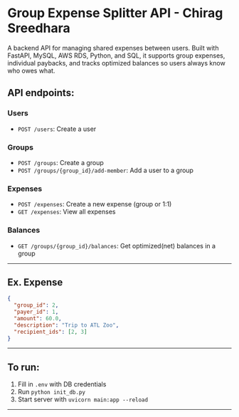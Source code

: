 # Group Expense Splitter API - Chirag Sreedhara

A backend API for managing shared expenses between users. Built with FastAPI, MySQL, AWS RDS, Python, and SQL, it supports group expenses, individual paybacks, and tracks optimized balances so users always know who owes what.


## API endpoints:

### Users
- `POST /users`: Create a user

### Groups
- `POST /groups`: Create a group
- `POST /groups/{group_id}/add-member`: Add a user to a group

### Expenses
- `POST /expenses`: Create a new expense (group or 1:1)
- `GET /expenses`: View all expenses

### Balances
- `GET /groups/{group_id}/balances`: Get optimized(net) balances in a group

---

## Ex. Expense 

```json
{
  "group_id": 2,
  "payer_id": 1,
  "amount": 60.0,
  "description": "Trip to ATL Zoo",
  "recipient_ids": [2, 3]
}
```

---

## To run:

1. Fill in `.env` with DB credentials
2. Run `python init_db.py`
3. Start server with `uvicorn main:app --reload`

---
